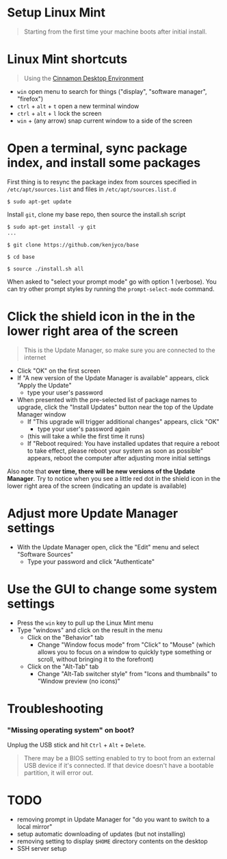 Setup Linux Mint
================

> Starting from the first time your machine boots after initial install.

# Linux Mint shortcuts

> Using the [Cinnamon Desktop Environment](https://en.wikipedia.org/wiki/Cinnamon_(desktop_environment))

- `win`                  open menu to search for things ("display", "software manager", "firefox")
- `ctrl` + `alt` + `t`   open a new terminal window
- `ctrl` + `alt` + `l`   lock the screen
- `win` + (any arrow)    snap current window to a side of the screen

# Open a terminal, sync package index, and install some packages

First thing is to resync the package index from sources specified in
`/etc/apt/sources.list` and files in `/etc/apt/sources.list.d`

```
$ sudo apt-get update
```

Install `git`, clone my base repo, then source the install.sh script

```
$ sudo apt-get install -y git
...

$ git clone https://github.com/kenjyco/base

$ cd base

$ source ./install.sh all
```

When asked to "select your prompt mode" go with option 1 (verbose). You can try
other prompt styles by running the `prompt-select-mode` command.

# Click the shield icon in the in the lower right area of the screen

> This is the Update Manager, so make sure you are connected to the internet

- Click "OK" on the first screen
- If "A new version of the Update Manager is available" appears, click "Apply
  the Update"
    - type your user's password
- When presented with the pre-selected list of package names to upgrade, click
  the "Install Updates" button near the top of the Update Manager window
    - If "This upgrade will trigger additional changes" appears, click "OK"
        - type your user's password again
    - (this will take a while the first time it runs)
    - If "Reboot required: You have installed updates that require a reboot to
      take effect, please reboot your system as soon as possible" appears,
      reboot the computer after adjusting more initial settings

Also note that **over time, there will be new versions of the Update Manager**.
Try to notice when you see a little red dot in the shield icon in the lower
right area of the screen (indicating an update is available)

# Adjust more Update Manager settings

- With the Update Manager open, click the "Edit" menu and select "Software
  Sources"
    - Type your password and click "Authenticate"

# Use the GUI to change some system settings

- Press the `win` key to pull up the Linux Mint menu
- Type "windows" and click on the result in the menu
    - Click on the "Behavior" tab
        - Change "Window focus mode" from "Click" to "Mouse" (which allows you
          to focus on a window to quickly type something or scroll, without
          bringing it to the forefront)
    - Click on the "Alt-Tab" tab
        - Change "Alt-Tab switcher style" from "Icons and thumbnails" to "Window
          preview (no icons)"

# Troubleshooting

### "Missing operating system" on boot?

Unplug the USB stick and hit `Ctrl` + `Alt` + `Delete`.

> There may be a BIOS setting enabled to try to boot from an external USB device
> if it's connected. If that device doesn't have a bootable partition, it will
> error out.


# TODO

- removing prompt in Update Manager for "do you want to switch to a local
  mirror"
- setup automatic downloading of updates (but not installing)
- removing setting to display `$HOME` directory contents on the desktop
- SSH server setup
